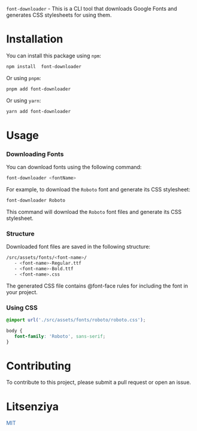 
`font-downloader` - This is a CLI tool that downloads Google Fonts and generates CSS stylesheets for using them.

# Installation

You can install this package using `npm`:

```sh
npm install  font-downloader

```
 Or using `pnpm`:

```sh
pnpm add font-downloader

```

Or using `yarn`:

```sh
yarn add font-downloader
```

# Usage

### Downloading Fonts

You can download fonts using the following command:
```sh
font-downloader <fontName>
```

For example, to download the `Roboto` font and generate its CSS stylesheet:

```sh
font-downloader Roboto
```
This command will download the `Roboto` font files and generate its CSS stylesheet.


### Structure
 Downloaded font files are saved in the following structure:

 ```sh
/src/assets/fonts/<font-name>/
    - <font-name>-Regular.ttf
    - <font-name>-Bold.ttf
    - <font-name>.css
 ```

 The generated CSS file contains @font-face rules for including the font in your project.

 ### Using CSS

 ```css
@import url('./src/assets/fonts/roboto/roboto.css');

body {
    font-family: 'Roboto', sans-serif;
}
 ```


# Contributing

To contribute to this project, please submit a pull request or open an issue.


# Litsenziya

<span style="color : #2964AA">MIT</span>
